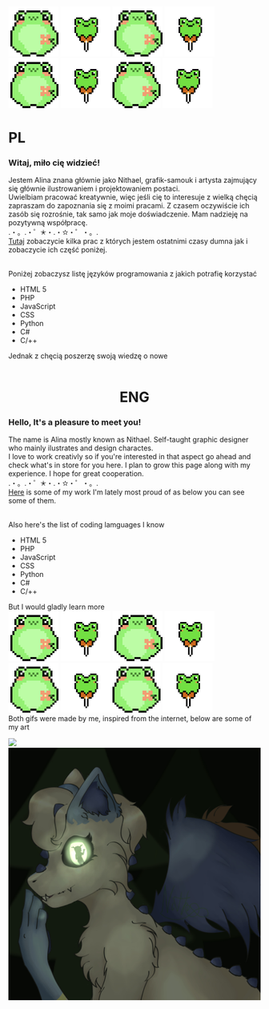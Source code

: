 
<img src="obraz_2021-10-30_195737.gif" alt="cute pixel-frog" width="100" height="100"> <img src="New Piskel.gif" alt="cute pixel-frog" width="100" height="100"> <img src="obraz_2021-10-30_195737.gif" alt="cute pixel-frog" width="100" height="100"> <img src="New Piskel.gif" alt="cute pixel-frog" width="100" height="100"> <img src="obraz_2021-10-30_195737.gif" alt="cute pixel-frog" width="100" height="100"> <img src="New Piskel.gif" alt="cute pixel-frog" width="100" height="100"><img src="obraz_2021-10-30_195737.gif" alt="cute pixel-frog" width="100" height="100"> <img src="New Piskel.gif" alt="cute pixel-frog" width="100" height="100"><br>
<h1> PL </h1>
<h3>Witaj, miło cię widzieć! <br></h3>
Jestem Alina znana głównie jako Nithael, grafik-samouk i artysta zajmujący się głównie ilustrowaniem i projektowaniem postaci. <br>
Uwielbiam pracować kreatywnie, więc jeśli cię to interesuje z wielką chęcią zapraszam do zapoznania się z moimi pracami. Z czasem oczywiście ich zasób się rozrośnie, tak samo jak moje doświadczenie. Mam nadzieję na pozytywną współpracę.
<br>.・。.・゜✭・.・✫・゜・。.<br>
<a href="https://github.com/NithaelaZ/Fairy-garden/tree/main/Pretty-Leafs"> Tutaj</a> zobaczycie kilka prac z których jestem ostatnimi czasy dumna jak i zobaczycie ich część poniżej. <br>  <br> 

Poniżej zobaczysz listę języków programowania z jakich potrafię korzystać

<ul>
    <li>HTML 5</li>
    <li>PHP</li>
    <li>JavaScript</li>
    <li>CSS</li>
    <li>Python</li>
    <li>C#</li>
    <li>C/++</li>

 </ul> 

 Jednak z chęcią poszerzę swoją wiedzę o nowe <br> <br>
 
<center> <h1> ENG </h1> </center>
<h3>Hello, It's a pleasure to meet you! <br> </h3>
The name is Alina mostly known as Nithael. Self-taught graphic designer who mainly ilustrates and design charactes. <br>
I love to work creativly so if you're interested in that aspect go ahead and check what's in store for you here. I plan to grow this page along with my experience. I hope for great cooperation.
<br>.・。.・゜✭・.・✫・゜・。.<br>
<a href="https://github.com/NithaelaZ/Fairy-garden/tree/main/Pretty-Leafs"> Here</a> is some of my work I'm lately most proud of as below you can see some of them.<br><br> 

Also here's the  list of coding lamguages I know

<ul>
    <li>HTML 5</li>
    <li>PHP</li>
    <li>JavaScript</li>
    <li>CSS</li>
    <li>Python</li>
    <li>C#</li>
    <li>C/++</li>

 </ul> 
 
 But I would gladly learn more <br>
<img src="obraz_2021-10-30_195737.gif" alt="cute pixel-frog" width="100" height="100"> <img src="New Piskel.gif" alt="cute pixel-frog" width="100" height="100"> <img src="obraz_2021-10-30_195737.gif" alt="cute pixel-frog" width="100" height="100"> <img src="New Piskel.gif" alt="cute pixel-frog" width="100" height="100"><img src="obraz_2021-10-30_195737.gif" alt="cute pixel-frog" width="100" height="100"> <img src="New Piskel.gif" alt="cute pixel-frog" width="100" height="100"><img src="obraz_2021-10-30_195737.gif" alt="cute pixel-frog" width="100" height="100"> <img src="New Piskel.gif" alt="cute pixel-frog" width="100" height="100">
<br> Both gifs were made by me, inspired from the internet, below are some of my art <br>

<img src=https://github.com/NithaelaZ/Fairy-garden/blob/main/Pretty-Leafs/aikou.png/>
<img src=https://github.com/NithaelaZ/Fairy-garden/blob/main/Pretty-Leafs/Techien.jpg>
